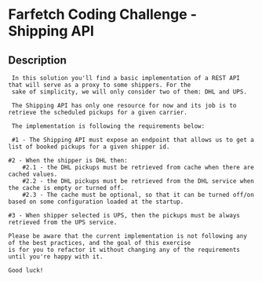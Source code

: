 # Farfetch Coding Challenge - Shipping API

## Description

     In this solution you'll find a basic implementation of a REST API that will serve as a proxy to some shippers. For the 
     sake of simplicity, we will only consider two of them: DHL and UPS. 
     
     The Shipping API has only one resource for now and its job is to retrieve the scheduled pickups for a given carrier.
    
     The implementation is following the requirements below:
    
     #1 - The Shipping API must expose an endpoint that allows us to get a list of booked pickups for a given shipper id.
    
	#2 - When the shipper is DHL then:
		#2.1 - the DHL pickups must be retrieved from cache when there are cached values.
		#2.2 - the DHL pickups must be retrieved from the DHL service when the cache is empty or turned off.
		#2.3 - The cache must be optional, so that it can be turned off/on based on some configuration loaded at the startup.
    
	#3 - When shipper selected is UPS, then the pickups must be always retrieved from the UPS service.
    
	Please be aware that the current implementation is not following any of the best practices, and the goal of this exercise 
	is for you to refactor it without changing any of the requirements until you're happy with it.
		 
	Good luck!